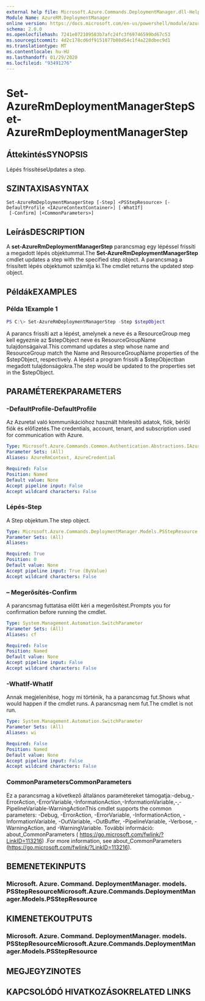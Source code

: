 ```yaml
---
external help file: Microsoft.Azure.Commands.DeploymentManager.dll-Help.xml
Module Name: AzureRM.DeploymentManager
online version: https://docs.microsoft.com/en-us/powershell/module/azurerm.deploymentmanager/set-azurermdeploymentmanagerstep
schema: 2.0.0
ms.openlocfilehash: 7241e072109583b7afc24fc3f69746599bd67c53
ms.sourcegitcommit: 4d2c178cd6df9151877b08d54c1f4a228dbec9d1
ms.translationtype: MT
ms.contentlocale: hu-HU
ms.lasthandoff: 01/29/2020
ms.locfileid: "93491276"
---
```

# <span data-ttu-id="4dedf-101">Set-AzureRmDeploymentManagerStep</span><span class="sxs-lookup"><span data-stu-id="4dedf-101">Set-AzureRmDeploymentManagerStep</span></span>

## <span data-ttu-id="4dedf-102">Áttekintés</span><span class="sxs-lookup"><span data-stu-id="4dedf-102">SYNOPSIS</span></span>
<span data-ttu-id="4dedf-103">Lépés frissítése</span><span class="sxs-lookup"><span data-stu-id="4dedf-103">Updates a step.</span></span>

## <span data-ttu-id="4dedf-104">SZINTAXISA</span><span class="sxs-lookup"><span data-stu-id="4dedf-104">SYNTAX</span></span>

```
Set-AzureRmDeploymentManagerStep [-Step] <PSStepResource> [-DefaultProfile <IAzureContextContainer>] [-WhatIf]
 [-Confirm] [<CommonParameters>]
```

## <span data-ttu-id="4dedf-105">Leírás</span><span class="sxs-lookup"><span data-stu-id="4dedf-105">DESCRIPTION</span></span>
<span data-ttu-id="4dedf-106">A **set-AzureRmDeploymentManagerStep** parancsmag egy lépéssel frissíti a megadott lépés objektummal.</span><span class="sxs-lookup"><span data-stu-id="4dedf-106">The **Set-AzureRmDeploymentManagerStep** cmdlet updates a step with the specified step object.</span></span>
<span data-ttu-id="4dedf-107">A parancsmag a frissített lépés objektumot számítja ki.</span><span class="sxs-lookup"><span data-stu-id="4dedf-107">The cmdlet returns the updated step object.</span></span>

## <span data-ttu-id="4dedf-108">Példák</span><span class="sxs-lookup"><span data-stu-id="4dedf-108">EXAMPLES</span></span>

### <span data-ttu-id="4dedf-109">Példa 1</span><span class="sxs-lookup"><span data-stu-id="4dedf-109">Example 1</span></span>
```powershell
PS C:\> Set-AzureRmDeploymentManagerStep -Step $stepObject
```

<span data-ttu-id="4dedf-110">A parancs frissíti azt a lépést, amelynek a neve és a ResourceGroup meg kell egyeznie az $stepObject neve és ResourceGroupName tulajdonságaival.</span><span class="sxs-lookup"><span data-stu-id="4dedf-110">This command updates a step whose name and ResourceGroup match the Name and ResourceGroupName properties of the $stepObject, respectively.</span></span>
<span data-ttu-id="4dedf-111">A lépést a program frissíti a $stepObjectban megadott tulajdonságokra.</span><span class="sxs-lookup"><span data-stu-id="4dedf-111">The step would be updated to the properties set in the $stepObject.</span></span>

## <span data-ttu-id="4dedf-112">PARAMÉTEREK</span><span class="sxs-lookup"><span data-stu-id="4dedf-112">PARAMETERS</span></span>

### <span data-ttu-id="4dedf-113">-DefaultProfile</span><span class="sxs-lookup"><span data-stu-id="4dedf-113">-DefaultProfile</span></span>
<span data-ttu-id="4dedf-114">Az Azuretal való kommunikációhoz használt hitelesítő adatok, fiók, bérlői fiók és előfizetés.</span><span class="sxs-lookup"><span data-stu-id="4dedf-114">The credentials, account, tenant, and subscription used for communication with Azure.</span></span>

```yaml
Type: Microsoft.Azure.Commands.Common.Authentication.Abstractions.IAzureContextContainer
Parameter Sets: (All)
Aliases: AzureRmContext, AzureCredential

Required: False
Position: Named
Default value: None
Accept pipeline input: False
Accept wildcard characters: False
```

### <span data-ttu-id="4dedf-115">Lépés</span><span class="sxs-lookup"><span data-stu-id="4dedf-115">-Step</span></span>
<span data-ttu-id="4dedf-116">A Step objektum.</span><span class="sxs-lookup"><span data-stu-id="4dedf-116">The step object.</span></span>

```yaml
Type: Microsoft.Azure.Commands.DeploymentManager.Models.PSStepResource
Parameter Sets: (All)
Aliases:

Required: True
Position: 0
Default value: None
Accept pipeline input: True (ByValue)
Accept wildcard characters: False
```

### <span data-ttu-id="4dedf-117">– Megerősítés</span><span class="sxs-lookup"><span data-stu-id="4dedf-117">-Confirm</span></span>
<span data-ttu-id="4dedf-118">A parancsmag futtatása előtt kéri a megerősítést.</span><span class="sxs-lookup"><span data-stu-id="4dedf-118">Prompts you for confirmation before running the cmdlet.</span></span>

```yaml
Type: System.Management.Automation.SwitchParameter
Parameter Sets: (All)
Aliases: cf

Required: False
Position: Named
Default value: None
Accept pipeline input: False
Accept wildcard characters: False
```

### <span data-ttu-id="4dedf-119">-WhatIf</span><span class="sxs-lookup"><span data-stu-id="4dedf-119">-WhatIf</span></span>
<span data-ttu-id="4dedf-120">Annak megjelenítése, hogy mi történik, ha a parancsmag fut.</span><span class="sxs-lookup"><span data-stu-id="4dedf-120">Shows what would happen if the cmdlet runs.</span></span>
<span data-ttu-id="4dedf-121">A parancsmag nem fut.</span><span class="sxs-lookup"><span data-stu-id="4dedf-121">The cmdlet is not run.</span></span>

```yaml
Type: System.Management.Automation.SwitchParameter
Parameter Sets: (All)
Aliases: wi

Required: False
Position: Named
Default value: None
Accept pipeline input: False
Accept wildcard characters: False
```

### <span data-ttu-id="4dedf-122">CommonParameters</span><span class="sxs-lookup"><span data-stu-id="4dedf-122">CommonParameters</span></span>
<span data-ttu-id="4dedf-123">Ez a parancsmag a következő általános paramétereket támogatja:-debug,-ErrorAction,-ErrorVariable,-InformationAction,-InformationVariable,-,-PipelineVariable-WarningAction</span><span class="sxs-lookup"><span data-stu-id="4dedf-123">This cmdlet supports the common parameters: -Debug, -ErrorAction, -ErrorVariable, -InformationAction, -InformationVariable, -OutVariable, -OutBuffer, -PipelineVariable, -Verbose, -WarningAction, and -WarningVariable.</span></span>
<span data-ttu-id="4dedf-124">További információ: about_CommonParameters ( https://go.microsoft.com/fwlink/?LinkID=113216) .</span><span class="sxs-lookup"><span data-stu-id="4dedf-124">For more information, see about_CommonParameters (https://go.microsoft.com/fwlink/?LinkID=113216).</span></span>

## <span data-ttu-id="4dedf-125">BEMENETEK</span><span class="sxs-lookup"><span data-stu-id="4dedf-125">INPUTS</span></span>

### <span data-ttu-id="4dedf-126">Microsoft. Azure. Command. DeploymentManager. models. PSStepResource</span><span class="sxs-lookup"><span data-stu-id="4dedf-126">Microsoft.Azure.Commands.DeploymentManager.Models.PSStepResource</span></span>

## <span data-ttu-id="4dedf-127">KIMENETEK</span><span class="sxs-lookup"><span data-stu-id="4dedf-127">OUTPUTS</span></span>

### <span data-ttu-id="4dedf-128">Microsoft. Azure. Command. DeploymentManager. models. PSStepResource</span><span class="sxs-lookup"><span data-stu-id="4dedf-128">Microsoft.Azure.Commands.DeploymentManager.Models.PSStepResource</span></span>

## <span data-ttu-id="4dedf-129">MEGJEGYZI</span><span class="sxs-lookup"><span data-stu-id="4dedf-129">NOTES</span></span>

## <span data-ttu-id="4dedf-130">KAPCSOLÓDÓ HIVATKOZÁSOK</span><span class="sxs-lookup"><span data-stu-id="4dedf-130">RELATED LINKS</span></span>
